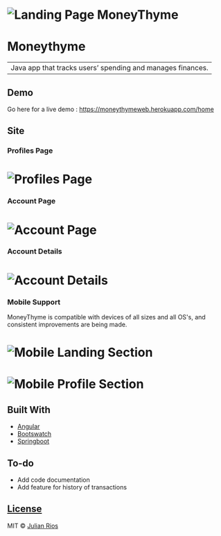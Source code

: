 # ![Landing Page MoneyThyme](https://raw.githubusercontent.com/julianrios/MoneyThyme-Client/master/src/assets/images/Landing-Section.png) 
# Moneythyme
<table>
<tr>
<td>
Java app that tracks users’ spending and
manages finances.
</td>
</tr>
</table>

## Demo
Go here for a live demo : https://moneythymeweb.herokuapp.com/home


## Site

### Profiles Page
# ![Profiles Page](https://raw.githubusercontent.com/julianrios/MoneyThyme-Client/master/src/assets/images/Profiles-Section.png)

### Account Page
# ![Account Page](https://raw.githubusercontent.com/julianrios/MoneyThyme-Client/master/src/assets/images/Account-Section.png)

### Account Details
# ![Account Details](https://raw.githubusercontent.com/julianrios/MoneyThyme-Client/master/src/assets/images/Account-Details.png)

### Mobile Support
MoneyThyme is compatible with devices of all sizes and all OS's, and consistent improvements are being made.
# ![Mobile Landing Section](https://raw.githubusercontent.com/julianrios/MoneyThyme-Client/master/src/assets/images/Mobile-Profile-Section.png)
# ![Mobile Profile Section](https://raw.githubusercontent.com/julianrios/MoneyThyme-Client/master/src/assets/images/Mobile-Profile-Section.png)

## Built With
- [Angular](https://angular.io/)
- [Bootswatch](https://bootswatch.com/)
- [Springboot](https://spring.io/)

## To-do
- Add code documentation
- Add feature for history of transactions

## [License](https://github.com/julianrios/MoneyThyme-Client/blob/master/LICENSE.md)

MIT © [Julian Rios](https://github.com/julianrios) 
